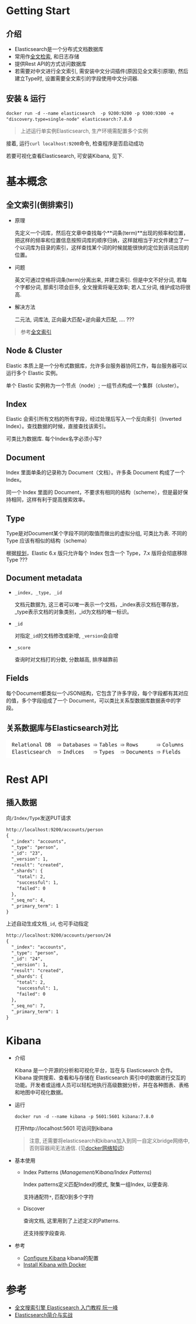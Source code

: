 # Getting Start

## 介绍

* Elasticsearch是一个分布式文档数据库
* 常用作[全文检索](https://baike.baidu.com/item/%E5%85%A8%E6%96%87%E7%B4%A2%E5%BC%95/1140318?fr=aladdin), 和日志存储
* 提供Rest API的方式访问数据库
* 若需要对中文进行全文索引, 需安装中文分词插件(原因见全文索引原理), 然后建立Type时, 设置需要全文索引的字段使用中文分词器.

## 安装 & 运行

```shell
docker run -d --name elasticsearch  -p 9200:9200 -p 9300:9300 -e "discovery.type=single-node" elasticsearch:7.8.0
```

> 上述运行单实例Elasticsearch, 生产环境需配置多个实例

接着, 运行`curl localhost:9200`命令, 检查程序是否启动成功

若要可视化查看Elasticsearch, 可安装Kibana, 见下.

# 基本概念

## 全文索引(倒排索引)

* 原理

  先定义一个词库，然后在文章中查找每个**词条(term)**出现的频率和位置，把这样的频率和位置信息按照词库的顺序归纳，这样就相当于对文件建立了一个以词库为目录的索引，这样查找某个词的时候就能很快的定位到该词出现的位置。

* 问题

  英文可通过空格将词条(term)分离出来, 并建立索引. 但是中文不好分词, 若每个字都分词, 那索引项会巨多, 全文搜索将毫无效率; 若人工分词, 维护成功将很高. 

* 解决方法

  二元法, 词库法, 正向最大匹配+逆向最大匹配, .... ???

> 参考[全文索引](https://baike.baidu.com/item/%E5%85%A8%E6%96%87%E7%B4%A2%E5%BC%95/1140318?fr=aladdin)

## Node & Cluster

Elastic 本质上是一个分布式数据库，允许多台服务器协同工作，每台服务器可以运行多个 Elastic 实例。

单个 Elastic 实例称为一个节点（node）; 一组节点构成一个集群（cluster）。

## Index

Elastic 会索引所有文档的所有字段，经过处理后写入一个反向索引（Inverted Index）。查找数据的时候，直接查找该索引。

可类比为数据库. 每个Index名字必须小写?

## Document

Index 里面单条的记录称为 Document（文档）。许多条 Document 构成了一个 Index。

同一个 Index 里面的 Document，不要求有相同的结构（scheme），但是最好保持相同，这样有利于提高搜索效率。

## Type

Type是对Document某个字段不同的取值而做出的虚拟分组, 可类比为表. 不同的 Type 应该有相似的结构（schema）

根据[规划](https://www.elastic.co/blog/index-type-parent-child-join-now-future-in-elasticsearch)，Elastic 6.x 版只允许每个 Index 包含一个 Type，7.x 版将会彻底移除 Type ???

## Document metadata

* `_index, _type, _id`

  文档元数据为, 这三者可以唯一表示一个文档，_index表示文档在哪存放，_type表示文档的对象类别，_id为文档的唯一标识。

* `_id`

  对指定`_id`的文档修改或新增, `_version`会自增

* `_score`

  查询时对文档打的分数, 分数越高, 排序越靠前

## Fields

每个Document都类似一个JSON结构，它包含了许多字段，每个字段都有其对应的值，多个字段组成了一个 Document，可以类比关系型数据库数据表中的字段。

## 关系数据库与Elasticsearch对比

![img](.Elasticsearch/9419034-4f8eb4926bc326de.png)

# Rest API

## 插入数据

向`/Index/Type`发送PUT请求

```
http://localhost:9200/accounts/person
{
  "_index": "accounts",
  "_type": "person",
  "_id": "23",
  "_version": 1,
  "result": "created",
  "_shards": {
    "total": 2,
    "successful": 1,
    "failed": 0
  },
  "_seq_no": 4,
  "_primary_term": 1
}
```

上述自动生成文档`_id`, 也可手动指定

```
http://localhost:9200/accounts/person/24
{
  "_index": "accounts",
  "_type": "person",
  "_id": "24",
  "_version": 1,
  "result": "created",
  "_shards": {
    "total": 2,
    "successful": 1,
    "failed": 0
  },
  "_seq_no": 7,
  "_primary_term": 1
}
```

# Kibana

* 介绍

  Kibana 是一个开源的分析和可视化平台，旨在与 Elasticsearch 合作。Kibana 提供搜索、查看和与存储在 Elasticsearch 索引中的数据进行交互的功能。开发者或运维人员可以轻松地执行高级数据分析，并在各种图表、表格和地图中可视化数据。

* 运行

  ```shell
  docker run -d --name kibana -p 5601:5601 kibana:7.8.0
  ```

  打开http://localhost:5601 可访问到kibana
  
  > 注意, 还需要将elasticsearch和kibana加入到同一自定义bridge网络中, 否则容器间无法通信. (见[docker网络知识](https://sidian.live/article/?id=268#head-15-0-0-0-0-0))
  
* 基本使用

  * Index Patterns (*Management/Kibana/Index Patterns*)

    Index patterns定义匹配Index的模式, 聚集一组Index, 以便查询. 

    支持通配符`*`, 匹配0到多个字符

  * Discover

    查询文档, 这里用到了上述定义的Patterns. 

    还支持按字段查询.

* 参考

  * [Configure Kibana](https://www.elastic.co/guide/en/kibana/current/settings.html) kibana的配置
  * [Install Kibana with Docker](https://www.elastic.co/guide/en/kibana/current/docker.html)

# 参考

* [全文搜索引擎 Elasticsearch 入门教程 阮一峰](http://www.ruanyifeng.com/blog/2017/08/elasticsearch.html)
* [Elasticsearch简介与实战](https://www.jianshu.com/p/d48c32423789)

